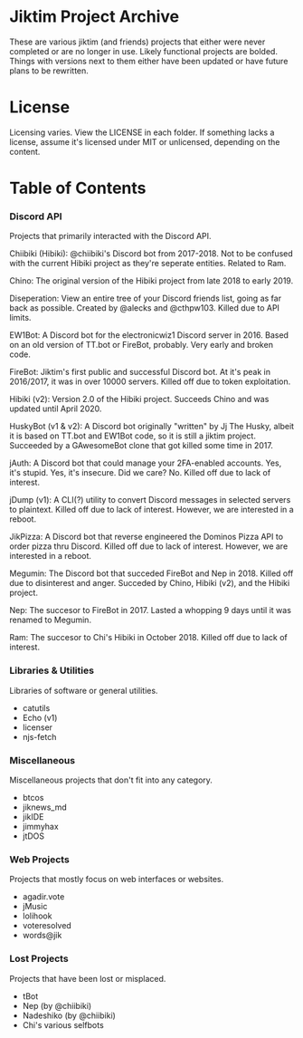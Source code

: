 # Jiktim Project Archive
These are various jiktim (and friends) projects that either were never completed or are no longer in use.
Likely functional projects are bolded. Things with versions next to them either have been updated or have future plans to be rewritten.

# License
Licensing varies. View the LICENSE in each folder. If something lacks a license, assume it's licensed under MIT or unlicensed, depending on the content.


Table of Contents
=================

### Discord API
Projects that primarily interacted with the Discord API.
  
Chiibiki (Hibiki): @chiibiki's Discord bot from 2017-2018. Not to be confused with the current Hibiki project as they're seperate entities. Related to Ram.
  
Chino: The original version of the Hibiki project from late 2018 to early 2019.

Diseperation: View an entire tree of your Discord friends list, going as far back as possible. Created by @alecks and @cthpw103. Killed due to API limits.

EW1Bot: A Discord bot for the electronicwiz1 Discord server in 2016. Based on an old version of TT.bot or FireBot, probably. Very early and broken code.

FireBot: Jiktim's first public and successful Discord bot. At it's peak in 2016/2017, it was in over 10000 servers. Killed off due to token exploitation.

Hibiki (v2): Version 2.0 of the Hibiki project. Succeeds Chino and was updated until April 2020.

HuskyBot (v1 & v2): A Discord bot originally "written" by Jj The Husky, albeit it is based on TT.bot and EW1Bot code, so it is still a jiktim project. Succeeded by a GAwesomeBot clone that got killed some time in 2017. 

jAuth: A Discord bot that could manage your 2FA-enabled accounts. Yes, it's stupid. Yes, it's insecure. Did we care? No. Killed off due to lack of interest.

jDump (v1): A CLI(?) utility to convert Discord messages in selected servers to plaintext. Killed off due to lack of interest. However, we are interested in a reboot.

JikPizza: A Discord bot that reverse engineered the Dominos Pizza API to order pizza thru Discord. Killed off due to lack of interest. However, we are interested in a reboot.

Megumin: The Discord bot that succeded FireBot and Nep in 2018. Killed off due to disinterest and anger. Succeded by Chino, Hibiki (v2), and the Hibiki project.

Nep: The succesor to FireBot in 2017. Lasted a whopping 9 days until it was renamed to Megumin.

Ram: The succesor to Chi's Hibiki in October 2018. Killed off due to lack of interest.

### Libraries & Utilities
Libraries of software or general utilities.
  - catutils
  - Echo (v1)
  - licenser
  - njs-fetch

### Miscellaneous
Miscellaneous projects that don't fit into any category.
  - btcos
  - jiknews_md
  - jikIDE
  - jimmyhax
  - jtDOS

### Web Projects
Projects that mostly focus on web interfaces or websites.
  - agadir.vote
  - jMusic
  - lolihook
  - voteresolved
  - words@jik

### Lost Projects
Projects that have been lost or misplaced.
  - tBot
  - Nep (by @chiibiki)
  - Nadeshiko (by @chiibiki)
  - Chi's various selfbots